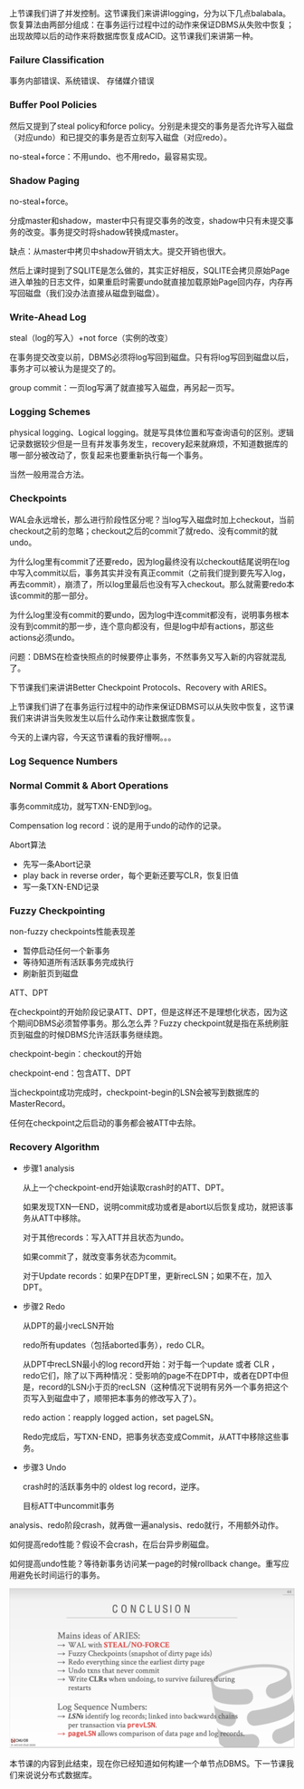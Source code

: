 上节课我们讲了并发控制。这节课我们来讲讲logging，分为以下几点balabala。恢复算法由两部分组成：在事务运行过程中过的动作来保证DBMS从失败中恢复；出现故障以后的动作来将数据库恢复成ACID。这节课我们来讲第一种。

### Failure Classification

事务内部错误、系统错误、 存储媒介错误 

### Buffer Pool Policies

然后又提到了steal policy和force policy。分别是未提交的事务是否允许写入磁盘（对应undo）和已提交的事务是否立刻写入磁盘（对应redo）。

no-steal+force：不用undo、也不用redo，最容易实现。

### Shadow Paging

no-steal+force。

分成master和shadow，master中只有提交事务的改变，shadow中只有未提交事务的改变。事务提交时将shadow转换成master。

缺点：从master中拷贝中shadow开销太大。提交开销也很大。

然后上课时提到了SQLITE是怎么做的，其实正好相反，SQLITE会拷贝原始Page进入单独的日志文件，如果重启时需要undo就直接加载原始Page回内存，内存再写回磁盘（我们没办法直接从磁盘到磁盘）。

### Write-Ahead Log

steal（log的写入）+not force（实例的改变）

在事务提交改变以前，DBMS必须将log写回到磁盘。只有将log写回到磁盘以后，事务才可以被认为是提交了的。

group commit：一页log写满了就直接写入磁盘，再另起一页写。

### Logging Schemes

physical logging、Logical logging。就是写具体位置和写查询语句的区别。逻辑记录数据较少但是一旦有并发事务发生，recovery起来就麻烦，不知道数据库的哪一部分被改动了，恢复起来也要重新执行每一个事务。

当然一般用混合方法。

### Checkpoints

WAL会永远增长，那么进行阶段性区分呢？当log写入磁盘时加上checkout，当前checkout之前的忽略；checkout之后的commit了就redo、没有commit的就undo。

为什么log里有commit了还要redo，因为log最终没有以checkout结尾说明在log中写入commit以后，事务其实并没有真正commit（之前我们提到要先写入log，再去commit），崩溃了，所以log里最后也没有写入checkout。那么就需要redo本该commit的那一部分。

为什么log里没有commit的要undo，因为log中连commit都没有，说明事务根本没有到commit的那一步，连个意向都没有，但是log中却有actions，那这些actions必须undo。

问题：DBMS在检查快照点的时候要停止事务，不然事务又写入新的内容就混乱了。



下节课我们来讲讲Better Checkpoint Protocols、Recovery with ARIES。

上节课我们讲了在事务运行过程中的动作来保证DBMS可以从失败中恢复，这节课我们来讲讲当失败发生以后什么动作来让数据库恢复。

今天的上课内容，今天这节课看的我好懵啊。。。

### Log Sequence Numbers

### Normal Commit & Abort Operations

事务commit成功，就写TXN-END到log。

Compensation log record：说的是用于undo的动作的记录。

Abort算法

* 先写一条Abort记录
* play back in reverse order，每个更新还要写CLR，恢复旧值
* 写一条TXN-END记录

### Fuzzy Checkpointing

non-fuzzy checkpoints性能表现差

* 暂停启动任何一个新事务
* 等待知道所有活跃事务完成执行
* 刷新脏页到磁盘

ATT、DPT

在checkpoint的开始阶段记录ATT、DPT，但是这样还不是理想化状态，因为这个期间DBMS必须暂停事务。那么怎么弄？Fuzzy checkpoint就是指在系统刷脏页到磁盘的时候DBMS允许活跃事务继续跑。

checkpoint-begin：checkout的开始

checkpoint-end：包含ATT、DPT

当checkpoint成功完成时，checkpoint-begin的LSN会被写到数据库的MasterRecord。

任何在checkpoint之后启动的事务都会被ATT中去除。

### Recovery Algorithm

* 步骤1 analysis

  从上一个checkpoint-end开始读取crash时的ATT、DPT。

  如果发现TXN—END，说明commit成功或者是abort以后恢复成功，就把该事务从ATT中移除。

  对于其他records：写入ATT并且状态为undo。

  如果commit了，就改变事务状态为commit。

  对于Update records：如果P在DPT里，更新recLSN；如果不在，加入DPT。

* 步骤2 Redo

  从DPT的最小recLSN开始

  redo所有updates（包括aborted事务），redo CLR。

  从DPT中recLSN最小的log record开始：对于每一个update 或者 CLR ，redo它们，除了以下两种情况：受影响的page不在DPT中，或者在DPT中但是，record的LSN小于页的recLSN（这种情况下说明有另外一个事务把这个页写入到磁盘中了，顺带把本事务的修改写入了）。

  

  redo action：reapply logged action，set pageLSN。

  Redo完成后，写TXN-END，把事务状态变成Commit，从ATT中移除这些事务。

* 步骤3 Undo

  crash时的活跃事务中的 oldest log record，逆序。

  目标ATT中uncommit事务

analysis、redo阶段crash，就再做一遍analysis、redo就行，不用额外动作。

如何提高redo性能？假设不会crash，在后台异步刷磁盘。

如何提高undo性能？等待新事务访问某一page的时候rollback change。重写应用避免长时间运行的事务。

![image-20210508180619470](../image/image-20210508180619470.png)



本节课的内容到此结束，现在你已经知道如何构建一个单节点DBMS。下一节课我们来说说分布式数据库。

